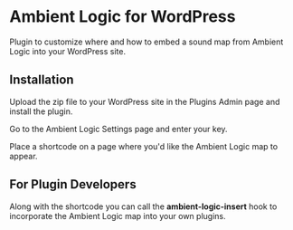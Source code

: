 # Ambient Logic for WordPress

Plugin to customize where and how to embed a sound map from Ambient Logic into your WordPress site.

## Installation

Upload the zip file to your WordPress site in the Plugins Admin page and install the plugin.

Go to the Ambient Logic Settings page and enter your key.

Place a shortcode on a page where you'd like the Ambient Logic map to appear.

## For Plugin Developers

Along with the shortcode you can call the **ambient-logic-insert** hook to incorporate the Ambient Logic map into your own plugins.

```
```
